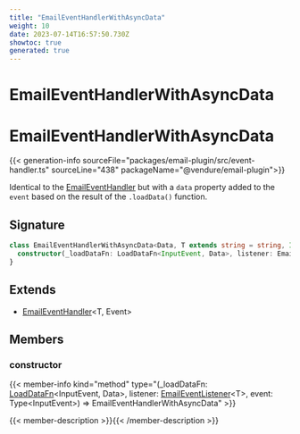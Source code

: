 ```yaml
---
title: "EmailEventHandlerWithAsyncData"
weight: 10
date: 2023-07-14T16:57:50.730Z
showtoc: true
generated: true
---
```

<!-- This file was generated from the Vendure source. Do not modify. Instead, re-run the "docs:build" script -->

# EmailEventHandlerWithAsyncData
<div class="symbol">


# EmailEventHandlerWithAsyncData

{{< generation-info sourceFile="packages/email-plugin/src/event-handler.ts" sourceLine="438" packageName="@vendure/email-plugin">}}

Identical to the <a href='/typescript-api/core-plugins/email-plugin/email-event-handler#emaileventhandler'>EmailEventHandler</a> but with a `data` property added to the `event` based on the result
of the `.loadData()` function.

## Signature

```TypeScript
class EmailEventHandlerWithAsyncData<Data, T extends string = string, InputEvent extends EventWithContext = EventWithContext, Event extends EventWithAsyncData<InputEvent, Data> = EventWithAsyncData<InputEvent, Data>> extends EmailEventHandler<T, Event> {
  constructor(_loadDataFn: LoadDataFn<InputEvent, Data>, listener: EmailEventListener<T>, event: Type<InputEvent>)
}
```
## Extends

 * <a href='/typescript-api/core-plugins/email-plugin/email-event-handler#emaileventhandler'>EmailEventHandler</a>&#60;T, Event&#62;


## Members

### constructor

{{< member-info kind="method" type="(_loadDataFn: <a href='/typescript-api/core-plugins/email-plugin/email-plugin-types#loaddatafn'>LoadDataFn</a>&#60;InputEvent, Data&#62;, listener: <a href='/typescript-api/core-plugins/email-plugin/email-event-listener#emaileventlistener'>EmailEventListener</a>&#60;T&#62;, event: Type&#60;InputEvent&#62;) => EmailEventHandlerWithAsyncData"  >}}

{{< member-description >}}{{< /member-description >}}


</div>

